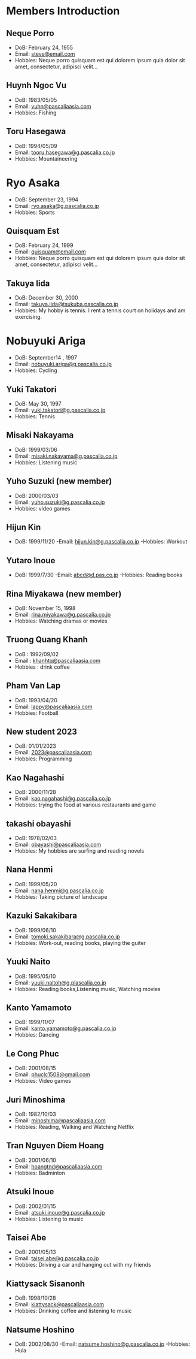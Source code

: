 # Members Introduction

## Neque Porro
- DoB: February 24, 1955
- Email: steve@email.com
- Hobbies: Neque porro quisquam est qui dolorem ipsum quia dolor sit amet, consectetur, adipisci velit...

## Huynh Ngoc Vu
- DoB: 1983/05/05
- Email: vuhn@pascaliaasia.com
- Hobbies: Fishing

## Toru Hasegawa
- DoB: 1994/05/09
- Email: tooru.hasegawa@g.pascalia.co.jp
- Hobbies: Mountaineering

# Ryo Asaka
- DoB: September 23, 1994
- Email: ryo.asaka@g.pascalia.co.jp
- Hobbies: Sports

## Quisquam Est
- DoB: February 24, 1999
- Email: quisquam@email.com
- Hobbies: Neque porro quisquam est qui dolorem ipsum quia dolor sit amet, consectetur, adipisci velit...

## Takuya Iida
- DoB: December 30, 2000
- Email: takuya.iida@tsukuba.pascalia.co.jp
- Hobbies: My hobby is tennis. I rent a tennis court on holidays and am exercising.

# Nobuyuki Ariga
- DoB: September14 , 1997
- Email: nobuyuki.ariga@g.pascalia.co.jp
- Hobbies: Cycling

## Yuki Takatori
- DoB: May 30, 1997
- Email: yuki.takatori@g.pascalia.co.jp
- Hobbies: Tennis

## Misaki Nakayama
- DoB: 1999/03/06
- Email: misaki.nakayama@g.pascalia.co.jp
- Hobbies: Listening music

## Yuho Suzuki (new member)
- DoB: 2000/03/03
- Email: yuho.suzuki@g.pascalia.co.jp
- Hobbies: video games

## Hijun Kin
- DoB: 1999/11/20
-Email: hijun.kin@g.pascalia.co.jp
-Hobbies: Workout

## Yutaro Inoue
- DoB: 1999/7/30
-Email: abcd@d.pas.co.jp
-Hobbies: Reading books

## Rina Miyakawa (new member)
- DoB: November 15, 1998
- Email: rina.miyakawa@g.pascalia.co.jp
- Hobbies: Watching dramas or movies

## Truong Quang Khanh
- DoB : 1992/09/02
- Email : khanhtq@pascaliaasia.com
- Hobbies : drink coffee

## Pham Van Lap
- DoB: 1993/04/20
- Email: lappv@pascaliaasia.com
- Hobbies: Football

## New student 2023
- DoB: 01/01/2023
- Email: 2023@pascaliaasia.com
- Hobbies: Programming

## Kao Nagahashi
- DoB: 2000/11/28
- Email: kao.nagahashi@g.pascalia.co.jp
- Hobbies: trying the food at various restaurants and game

## takashi obayashi
- DoB: 1978/02/03
- Email: obayashi@pascaliaasia.com
- Hobbies: My hobbies are surfing and reading novels

## Nana Henmi
- DoB: 1999/05/20
- Email: nana.henmi@g.pascalia.co.jp
- Hobbies:  Taking picture of landscape

## Kazuki Sakakibara
- DoB: 1999/06/10
- Email: tomoki.sakakibara@g.pascalia.co.jp
- Hobbies: Work-out, reading books, playing the guiter


## Yuuki Naito
- DoB: 1995/05/10
- Email: yuuki.naitoh@g.plascalia.co.jp
- Hobbies: Reading books,Listening music, Watching movies

## Kanto Yamamoto
- DoB: 1999/11/07
- Email: kanto.yamamoto@g.pascalia.co.jp
- Hobbies: Dancing

## Le Cong Phuc
- DoB: 2001/08/15
- Email: phuclc1508@gmail.com
- Hobbies: Video games


## Juri Minoshima
- DoB: 1982/10/03
- Email: minoshima@pascaliaasia.com
- Hobbies: Reading, Walking and Watching Netflix

## Tran Nguyen Diem Hoang
- DoB: 2001/06/10
- Email: hoangtnd@pascaliaasia.com
- Hobbies: Badminton

## Atsuki Inoue
- DoB: 2002/01/15
- Email: atsuki.inoue@g.pascalia.co.jp
- Hobbies: Listening to music

## Taisei Abe
- DoB: 2001/05/13
- Email: taisei.abe@g.pascalia.co.jp
- Hobbies: Driving a car and hanging out with my friends

## Kiattysack Sisanonh
- DoB: 1998/10/28
- Email: kiattysack@pascaliaasia.com
- Hobbies: Drinking coffee and listening to music

## Natsume Hoshino
- DoB: 2002/08/30
-Email: natsume.hoshino@g.pascalia.co.jp
-Hobbies: Hula

